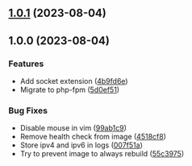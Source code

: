 ## [1.0.1](https://github.com/geokrety/geokrety-website-docker-base/compare/v1.0.0...v1.0.1) (2023-08-04)

## 1.0.0 (2023-08-04)


### Features

* Add socket extension ([4b9fd6e](https://github.com/geokrety/geokrety-website-docker-base/commit/4b9fd6e08045dd9bf952bbad516bde4a50e4a3bc))
* Migrate to php-fpm ([5d0ef51](https://github.com/geokrety/geokrety-website-docker-base/commit/5d0ef51db08fb784764c2d4f25aead49b28d5101))


### Bug Fixes

* Disable mouse in vim ([99ab1c9](https://github.com/geokrety/geokrety-website-docker-base/commit/99ab1c91e1215ff1cfb674313ffb0cb6d6a20fa0))
* Remove health check from image ([4518cf8](https://github.com/geokrety/geokrety-website-docker-base/commit/4518cf880f834ee006847a7722269b72316daffd))
* Store ipv4 and ipv6 in logs ([007f51a](https://github.com/geokrety/geokrety-website-docker-base/commit/007f51ac7b68520d359fb2dad1a8a1b1f41f517b))
* Try to prevent image to always rebuild ([55c3975](https://github.com/geokrety/geokrety-website-docker-base/commit/55c3975c933acba95036f46c7ee910912a15bfa5))
